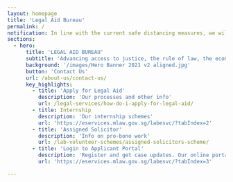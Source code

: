 ```yaml
---
layout: homepage
title: 'Legal Aid Bureau'
permalink: /
notification: In line with the current safe distancing measures, we will limit the number of visitors to our Ministry of Law Services Centre. <br>All our services remain accessible to the public, with digital and call services as the primary modes of working. <br>As we will be working on reduced staff strength, longer waiting time is expected at the Services Centre. <br>If you and/or accompanying persons are unwell with flu-like symptoms, please refrain from visiting the Ministry of Law Services Centre.<br>Members of the public are therefore encouraged to use our e-services, our Applicants' <a href="https://eservices.mlaw.gov.sg/labesvc/?tabIndex=3">Portal</a> or call us at 1800-2255 529.
sections:
  - hero:
      title: 'LEGAL AID BUREAU'
      subtitle: 'Advancing access to justice, the rule of law, the economy and society through policy, law and services.'
      background: '/images/Hero Banner 2021 v2 aligned.jpg'
      button: 'Contact Us'
      url: /about-us/contact-us/
      key_highlights:
        - title: 'Apply for Legal Aid'
          description: 'Our processes and other info'
          url: /legal-services/how-do-i-apply-for-legal-aid/
        - title: Internship
          description: 'Our internship schemes'
          url: 'https://eservices.mlaw.gov.sg/labesvc/?tabIndex=2'
        - title: 'Assigned Solicitor'
          description: 'Info on pro-bono work'
          url: /lab-volunteer-schemes/assigned-solicitors-scheme/
        - title: 'Login to Applicant Portal'
          description: 'Register and get case updates. Our online portal helps you save time.'
          url: 'https://eservices.mlaw.gov.sg/labesvc/?tabIndex=3'

---
```

